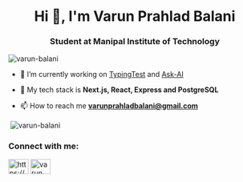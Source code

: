 <h1 align="center">Hi 👋, I'm Varun Prahlad Balani</h1>
<h3 align="center">Student at Manipal Institute of Technology</h3>

<p align="left"> <img src="https://komarev.com/ghpvc/?username=varun-balani&label=Profile%20views&color=0e75b6&style=flat" alt="varun-balani" /> </p>

- 🔭 I’m currently working on [TypingTest](https://github.com/varun-balani/typing-test) and [Ask-AI](https://github.com/varun-balani/ask-ai)

- 🌱 My tech stack is **Next.js, React, Express and PostgreSQL**

- 📫 How to reach me **varunprahladbalani@gmail.com**

<p>&nbsp;<img align="center" src="https://github-readme-stats.vercel.app/api?username=varun-balani&show_icons=true&locale=en&theme=tokyonight&hide_rank=true" alt="varun-balani" /></p>

<h3 align="left">Connect with me:</h3>
<p align="left">
<a href="https://www.linkedin.com/in/varun-prahlad-balani-961438200/" target="blank"><img align="center" src="https://cdn.jsdelivr.net/npm/simple-icons@3.0.1/icons/linkedin.svg" alt="https://www.linkedin.com/in/varun-prahlad-balani-961438200/" height="30" width="40" /></a>
<a href="https://www.hackerrank.com/varun_balani" target="blank"><img align="center" src="https://cdn.jsdelivr.net/npm/simple-icons@3.1.0/icons/hackerrank.svg" alt="varun_balani" height="30" width="40" /></a>
</p>


